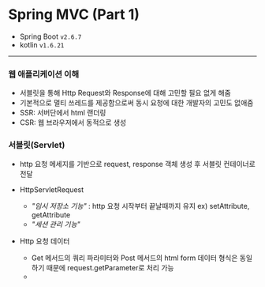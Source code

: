 # Spring MVC (Part 1)

- Spring Boot `v2.6.7`
- kotlin `v1.6.21`

---

### 웹 애플리케이션 이해 

* 서블릿을 통해 Http Request와 Response에 대해 고민할 필요 없게 해줌
* 기본적으로 멀티 쓰레드를 제공함으로써 동시 요청에 대한 개발자의 고민도 없애줌
* SSR: 서버단에서 html 랜더링
* CSR: 웹 브라우저에서 동적으로 생성

### 서블릿(Servlet)
* http 요청 메세지를 기반으로 request, response 객체 생성 후 서블릿 컨테이너로 전달
* HttpServletRequest
  * *"임시 저장소 기능"* : http 요청 시작부터 끝날때까지 유지 ex) setAttribute, getAttribute
  * *"세션 관리 기능"*

* Http 요청 데이터
  * Get 메서드의 쿼리 파라미터와 Post 메서드의 html form 데이터 형식은 동일하기 때문에 request.getParameter로 처리 가능
  * 